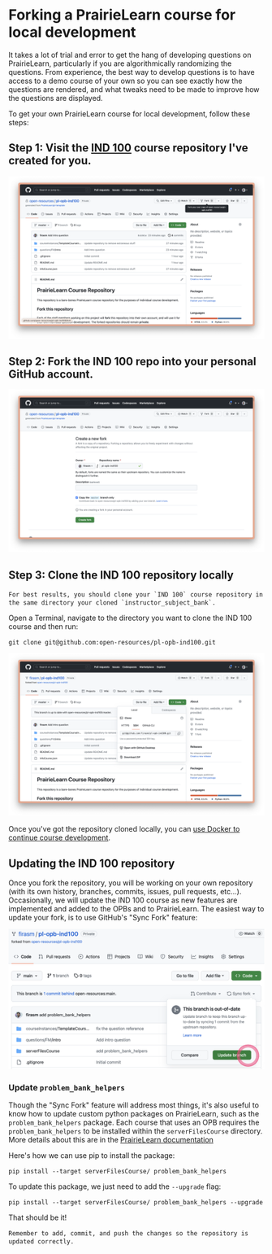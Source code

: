 # Forking a PrairieLearn course for local development

It takes a lot of trial and error to get the hang of developing questions on PrairieLearn, particularly if you are algorithmically randomizing the questions.
From experience, the best way to develop questions is to have access to a demo course of your own so you can see exactly how the questions are rendered, and what tweaks need to be made to improve how the questions are displayed.

To get your own PrairieLearn course for local development, follow these steps:

## Step 1: Visit the [IND 100](https://github.com/open-resources/pl-opb-ind100) course repository I've created for you.

<img src="pl_images/ind100.png">

## Step 2: Fork the IND 100 repo into your **personal GitHub account**.

<img src="pl_images/ind100_fork.png">

## Step 3: Clone the IND 100 repository locally

```{warning}
For best results, you should clone your `IND 100` course repository in the same directory your cloned `instructor_subject_bank`.
```

Open a Terminal, navigate to the directory you want to clone the IND 100 course and then run:

```
git clone git@github.com:open-resources/pl-opb-ind100.git
```

<img src="pl_images/ind100_clone.png">

Once you've got the repository cloned locally, you can [use Docker to continue course development](prairielearn_docker).

## Updating the IND 100 repository

Once you fork the repository, you will be working on your own repository (with its own history, branches, commits, issues, pull requests, etc...).
Occasionally, we will update the IND 100 course as new features are implemented and added to the OPBs and to PrairieLearn.
The easiest way to update your fork, is to use GitHub's "Sync Fork" feature:

<img src="pl_images/ind100_sync_fork.png">

### Update `problem_bank_helpers`

Though the "Sync Fork" feature will address most things, it's also useful to know how to update custom python packages on PrairieLearn, such as the `problem_bank_helpers` package.
Each course that uses an OPB requires the `problem_bank_helpers` to be installed within the `serverFilesCourse` directory.
More details about this are in the [PrairieLearn documentation](https://prairielearn.readthedocs.io/en/latest/questionRuntime/#installing-libraries-in-your-course)

Here's how we can use pip to install the package:

```
pip install --target serverFilesCourse/ problem_bank_helpers
```

To update this package, we just need to add the `--upgrade` flag:

```
pip install --target serverFilesCourse/ problem_bank_helpers --upgrade
```

That should be it!

```{tip}
Remember to add, commit, and push the changes so the repository is updated correctly.
```